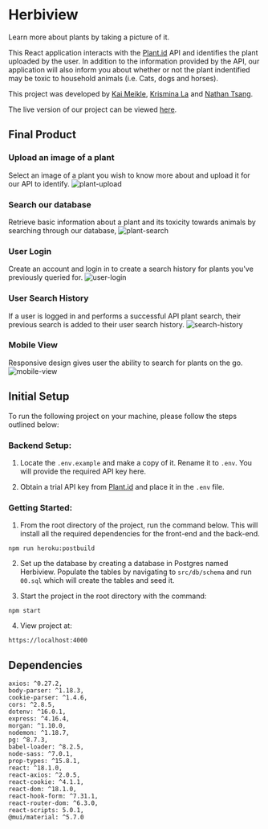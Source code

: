 # Herbiview

Learn more about plants by taking a picture of it.

This React application interacts with the [Plant.id](https://plant.id/) API and identifies the plant uploaded by the user. In addition to the information provided by the API, our application will also inform you about whether or not the plant indentified may be toxic to household animals (i.e. Cats, dogs and horses).

This project was developed by [Kai Meikle](https://github.com/kai-commits), [Krismina La](https://github.com/arismink) and [Nathan Tsang](https://github.com/nathan-ts).

The live version of our project can be viewed [here](https://herbiview.herokuapp.com/).

## Final Product

### Upload an image of a plant
Select an image of a plant you wish to know more about and upload it for our API to identify.
![plant-upload](https://github.com/arismink/herbiview/blob/main/client/docs/uploads/plant-upload.gif)

### Search our database
Retrieve basic information about a plant and its toxicity towards animals by searching through our database,
![plant-search](https://github.com/arismink/herbiview/blob/main/client/docs/uploads/plant%20search.gif)

### User Login
Create an account and login in to create a search history for plants you've previously queried for.
![user-login](https://github.com/arismink/herbiview/blob/main/client/docs/uploads/user-login.gif)

### User Search History
If a user is logged in and performs a successful API plant search, their previous search is added to their user search history.
![search-history](https://github.com/arismink/herbiview/blob/main/client/docs/uploads/user-search%20history.gif)

### Mobile View
Responsive design gives user the ability to search for plants on the go.
![mobile-view](https://github.com/arismink/herbiview/blob/main/client/docs/uploads/mobile-view.gif)

## Initial Setup

To run the following project on your machine, please follow the steps outlined below:

### Backend Setup:

1. Locate the `.env.example` and make a copy of it. Rename it to `.env`.  You will provide the required API key here.

2. Obtain a trial API key from [Plant.id](https://web.plant.id/api-access-request/) and place it in the `.env` file.

### Getting Started:

1. From the root directory of the project, run the command below. This will install all the required dependencies for the front-end and the back-end.
```
npm run heroku:postbuild
```

2. Set up the database by creating a database in Postgres named Herbiview. Populate the tables by navigating to `src/db/schema` and run `00.sql` which will create the tables and seed it.


3. Start the project in the root directory with the command:
```
npm start
```

4. View project at:
```
https://localhost:4000
```


## Dependencies
    axios: ^0.27.2,
    body-parser: ^1.18.3,
    cookie-parser: ^1.4.6,
    cors: ^2.8.5,
    dotenv: ^16.0.1,
    express: ^4.16.4,
    morgan: ^1.10.0,
    nodemon: ^1.18.7,
    pg: ^8.7.3,
    babel-loader: ^8.2.5,
    node-sass: ^7.0.1,
    prop-types: ^15.8.1,
    react: ^18.1.0,
    react-axios: ^2.0.5,
    react-cookie: ^4.1.1,
    react-dom: ^18.1.0,
    react-hook-form: ^7.31.1,
    react-router-dom: ^6.3.0,
    react-scripts: 5.0.1,
    @mui/material: ^5.7.0